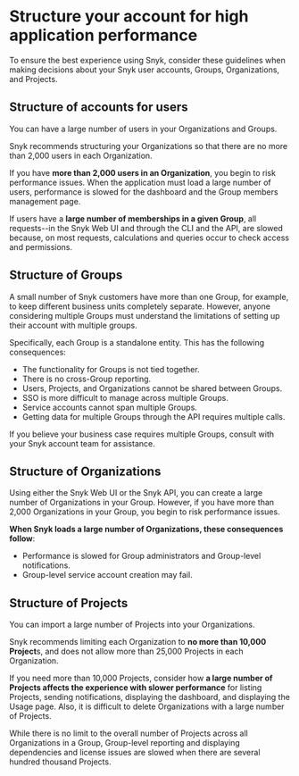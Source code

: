 # Structure your account for high application performance

To ensure the best experience using Snyk, consider these guidelines when making decisions about your Snyk user accounts, Groups, Organizations, and Projects.

## Structure of accounts for users

You can have a large number of users in your Organizations and Groups.

Snyk recommends structuring your Organizations so that there are no more than 2,000 users in each Organization.

If you have **more than 2,000 users in an Organization**, you begin to risk performance issues. When the application must load a large number of users, performance is slowed for the dashboard and the Group members management page.

If users have a **large number of memberships in a given Group**, all requests--in the Snyk Web UI and through the CLI and the API, are slowed because, on most requests, calculations and queries occur to check access and permissions.

## Structure of Groups

A small number of Snyk customers have more than one Group, for example, to keep different business units completely separate. However, anyone considering multiple Groups must understand the limitations of setting up their account with multiple groups.

Specifically, each Group is a standalone entity. This has the following consequences:

* The functionality for Groups is not tied together.
* There is no cross-Group reporting.
* Users, Projects, and Organizations cannot be shared between Groups.
* SSO is more difficult to manage across multiple Groups.
* Service accounts cannot span multiple Groups.
* Getting data for multiple Groups through the API requires multiple calls.

If you believe your business case requires multiple Groups, consult with your Snyk account team for assistance.

## Structure of Organizations

Using either the Snyk Web UI or the Snyk API, you can create a large number of Organizations in your Group. However, if you have more than 2,000 Organizations in your Group, you begin to risk performance issues.

**When Snyk loads a large number of Organizations, these consequences follow**:

* Performance is slowed for Group administrators and Group-level notifications.
* Group-level service account creation may fail.

## Structure of Projects

You can import a large number of Projects into your Organizations.

Snyk recommends limiting each Organization to **no more than 10,000 Project**s, and does not allow more than 25,000 Projects in each Organization.

If you need more than 10,000 Projects, consider how **a large number of Projects affects the experience with slower performance** for listing Projects, sending notifications, displaying the dashboard, and displaying the Usage page. Also, it is difficult to delete Organizations with a large number of Projects.

While there is no limit to the overall number of Projects across all Organizations in a Group, Group-level reporting and displaying dependencies and license issues are slowed when there are several hundred thousand Projects.
